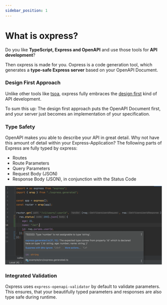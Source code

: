 ```yaml
---
sidebar_position: 1
---
```


# What is oxpress?

Do you like **TypeScript, Express and OpenAPI** and use those tools for **API development**?

Then oxpress is made for you. Oxpress is a code generation tool, 
which generates a **type-safe Express server** based on your OpenAPI Document.

### Design First Approach

Unlike other tools like [tsoa](https://github.com/lukeautry/tsoa), 
oxpress fully embraces the [design first](https://swagger.io/blog/api-design/design-first-or-code-first-api-development/) 
kind of API development.

To sum this up: The design first approach puts the OpenAPI Document first, and your server just becomes an implementation of your specification.

### Type Safety

OpenAPI makes you able to describe your API in great detail. Why not have this amount of detail within your Express-Application?
The following parts of Express are fully typed by oxpress:

* Routes
* Route Parameters
* Query Parameters
* Request Body (JSON)
* Response Body (JSON), in conjunction with the Status Code

![Type Safety in Action](/img/typed_express_app.png)

### Integrated Validation

Oxpress uses `express-openapi-validator` by default to validate parameters. This ensures, 
that your beautifully typed parameters and responses are also type safe during runtime.
